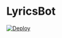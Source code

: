 # LyricsBot

[![Deploy](https://www.herokucdn.com/deploy/button.svg)](https://heroku.com/deploy?template=https://github.com/dihanofficial/LyricsBot/tree/main)
